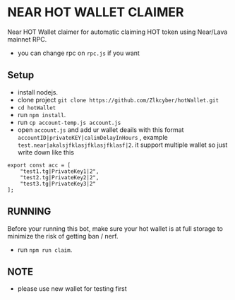 # NEAR HOT WALLET CLAIMER

Near HOT Wallet claimer for automatic claiming HOT token using Near/Lava mainnet RPC.
- you can change rpc on `rpc.js` if you want

## Setup
- install nodejs.
- clone project ```git clone https://github.com/Zlkcyber/hotWallet.git```
- ```cd hotWallet```
- run ```npm install```.
- run ```cp account-temp.js account.js```
- open `account.js` and add ur wallet deails with this format ```accountID|privateKEY|calimDelayInHours``` , example ```test.near|akalsjfklasjfklasjfklasf|2```. it support multiple wallet
so just write down like this
```
export const acc = [
    "test1.tg|PrivateKey1|2",
    "test2.tg|PrivateKey2|2",
    "test3.tg|PrivateKey3|2"
];
```

## RUNNING
Before your running this bot, make sure your hot wallet is at full storage to minimize the risk of getting ban / nerf.
- run ```npm run claim```.

## NOTE
- please use new wallet for testing first



